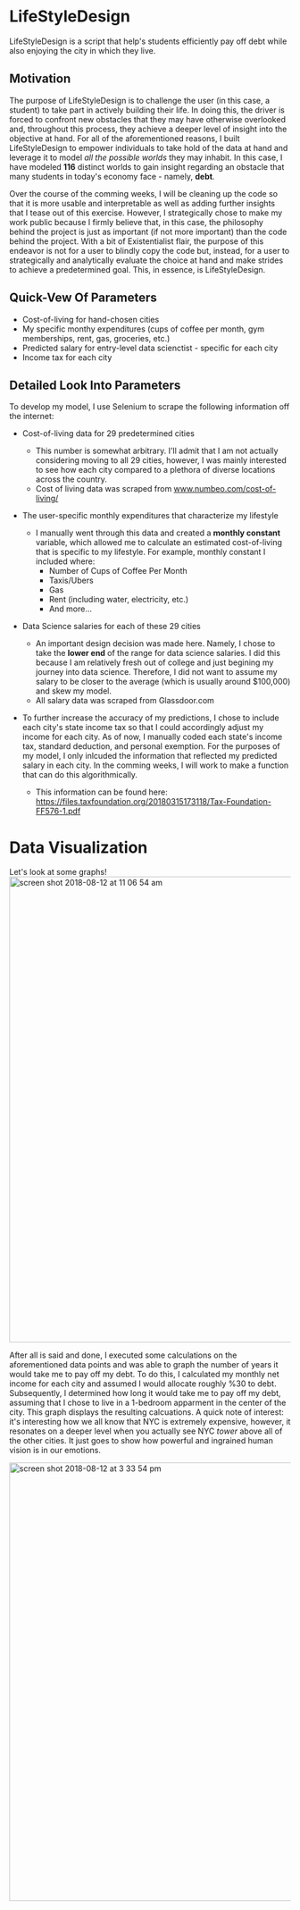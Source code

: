 # LifeStyleDesign
LifeStyleDesign is a script that help's students efficiently pay off debt while also enjoying the city in which they live.

## Motivation
The purpose of LifeStyleDesign is to challenge the user (in this case, a student) to take part in actively building their life. In doing this, the driver is forced to confront new obstacles that they may have otherwise overlooked and, throughout this process, they achieve a deeper level of insight into the objective at hand. For all of the aforementioned reasons, I built LifeStyleDesign to empower individuals to take hold of the data at hand and leverage it to model *all the possible worlds* they may inhabit. In this case, I have modeled **116** distinct worlds to gain insight regarding an obstacle that many students in today's economy face - namely, **debt**. 

Over the course of the comming weeks, I will be cleaning up the code so that it is more usable and interpretable as well as adding further insights that I tease out of this exercise. However, I strategically chose to make my work public because I firmly believe that, in this case, the philosophy behind the project is just as important (if not more important) than the code behind the project. With a bit of Existentialist flair, the purpose of this endeavor is not for a user to blindly copy the code but, instead, for a user to strategically and analytically evaluate the choice at hand and make strides to achieve a predetermined goal. This, in essence, is LifeStyleDesign. 

## Quick-Vew Of Parameters
  - Cost-of-living for hand-chosen cities
  - My specific monthy expenditures (cups of coffee per month, gym memberships, rent, gas, groceries, etc.)
  - Predicted salary for entry-level data scienctist - specific for each city
  - Income tax for each city

## Detailed Look Into Parameters
To develop my model, I use Selenium to scrape the following information off the internet:
  - Cost-of-living data for 29 predetermined cities
    - This number is somewhat arbitrary. I'll admit that I am not actually considering moving to all 29 cities, however, I was mainly interested to see how each city compared to a plethora of diverse locations across the country.
    - Cost of living data was scraped from www.numbeo.com/cost-of-living/
  - The user-specific monthly expenditures that characterize my lifestyle
    - I manually went through this data and created a **monthly constant** variable, which allowed me to calculate an estimated cost-of-living that is specific to my lifestyle. For example, monthly constant I included where:
      - Number of Cups of Coffee Per Month
      - Taxis/Ubers 
      - Gas
      - Rent (including water, electricity, etc.)
      - And more...
- Data Science salaries for each of these 29 cities
  - An important design decision was made here. Namely, I chose to take the **lower end** of the range for data science salaries. I did this because I am relatively fresh out of college and just begining my journey into data science. Therefore, I did not want to assume my salary to be closer to the average (which is usually around $100,000) and skew my model.
   - All salary data was scraped from Glassdoor.com

- To further increase the accuracy of my predictions, I chose to include each city's state income tax so that I could accordingly adjust my income for each city. As of now, I manually coded each state's income tax, standard deduction, and personal exemption. For the purposes of my model, I only inlcuded the information that reflected my predicted salary in each city. In the comming weeks, I will work to make a function that can do this algorithmically.
    - This information can be found here: https://files.taxfoundation.org/20180315173118/Tax-Foundation-FF576-1.pdf


# Data Visualization
Let's look at some graphs!
<img width="834" alt="screen shot 2018-08-12 at 11 06 54 am" src="https://user-images.githubusercontent.com/34213201/44036537-de037e1e-9ec6-11e8-94af-adc1ba20a60a.png">

After all is said and done, I executed some calculations on the aforementioned data points and was able to graph the number of years it would take me to pay off my debt. To do this, I calculated my monthly net income for each city and assumed I would allocate roughly %30 to debt. Subsequently, I determined how long it would take me to pay off my debt, assuming that I chose to live in a 1-bedroom apparment in the center of the city. This graph displays the resulting calcuations. A quick note of interest: it's interesting how we all know that NYC is extremely expensive, however, it resonates on a deeper level when you actually see NYC *tower* above all of the other cities. It just goes to show how powerful and ingrained human vision is in our emotions.


<img width="785" alt="screen shot 2018-08-12 at 3 33 54 pm" src="https://user-images.githubusercontent.com/34213201/44036543-e07607ca-9ec6-11e8-885b-8c3e34362e7e.png">
